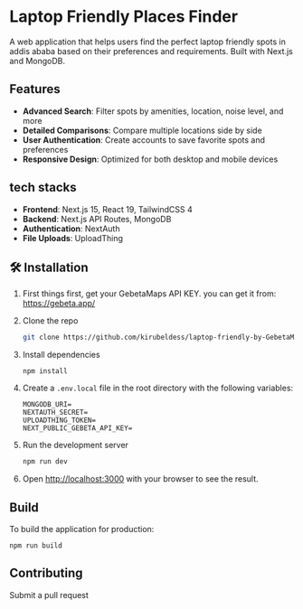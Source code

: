 # Laptop Friendly Places Finder

A web application that helps users find the perfect laptop friendly spots in addis ababa based on their preferences and requirements. Built with Next.js and MongoDB.

## Features

- **Advanced Search**: Filter spots by amenities, location, noise level, and more
- **Detailed Comparisons**: Compare multiple locations side by side
- **User Authentication**: Create accounts to save favorite spots and preferences
- **Responsive Design**: Optimized for both desktop and mobile devices

## tech stacks

- **Frontend**: Next.js 15, React 19, TailwindCSS 4
- **Backend**: Next.js API Routes, MongoDB
- **Authentication**: NextAuth
- **File Uploads**: UploadThing


## 🛠️ Installation
1. First things first, get your GebetaMaps API KEY. 
    you can get it from: https://gebeta.app/
2. Clone the repo
   ```bash
   git clone https://github.com/kirubeldess/laptop-friendly-by-GebetaMaps
   ```

3. Install dependencies
   ```
   npm install
   ```

4. Create a `.env.local` file in the root directory with the following variables:
   ```
   MONGODB_URI=
   NEXTAUTH_SECRET=
   UPLOADTHING_TOKEN=
   NEXT_PUBLIC_GEBETA_API_KEY=
   ```

5. Run the development server
   ```bash
   npm run dev
   ```

6. Open [http://localhost:3000](http://localhost:3000) with your browser to see the result.

## Build

To build the application for production:

```
npm run build

```

## Contributing

Submit a pull request
